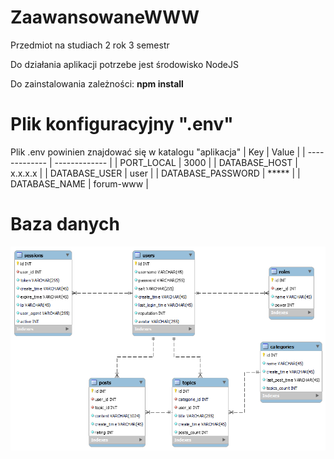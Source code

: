 # ZaawansowaneWWW
Przedmiot na studiach 2 rok 3 semestr

Do działania aplikacji potrzebe jest środowisko NodeJS

Do zainstalowania zależności: **npm install**

# Plik konfiguracyjny ".env"
Plik .env powinien znajdować się w katalogu "aplikacja"
| Key  | Value |
| ------------- | ------------- |
| PORT_LOCAL  | 3000  |
| DATABASE_HOST  | x.x.x.x  |
| DATABASE_USER  | user  |
| DATABASE_PASSWORD  | *****  |
| DATABASE_NAME  | forum-www  |


# Baza danych
![](<db.png>)